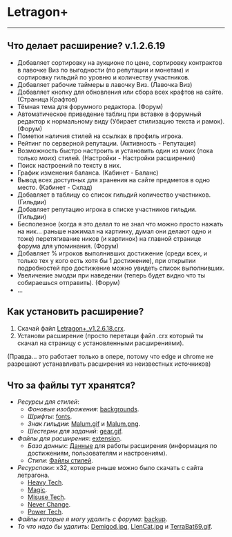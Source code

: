 # Letragon+
----
## Что делает расширение? **v.1.2.6.19**
- Добавляет сортировку на аукционе по цене, сортировку контрактов в лавочке Виз по выгодности (по репутации и монетам) и сортировку гильдий по уровню и количеству участников.
- Добавляет рабочие таймеры в лавочку Виз. (Лавочка Виз)
- Добавляет кнопку для обновления или сбора всех крафтов на сайте. (Страница Крафтов)
- Тёмная тема для форумного редактора. (Форум)
- Автоматическое приведение таблиц при вставке в форумный редактор к нормальному виду (Убирает стилизацию текста и рамок). (Форум)
- Пометки наличия стилей на ссылках в профиль игрока.
- Рейтинг по серверной репутации. (Активность - Репутация)
- Возможность быстро настроить и установить один из моих (пока только моих) стилей. (Настройки - Настройки расширения)
- Поиск настроений по тексту в них.
- График изменения баланса. (Кабинет - Баланс)
- Вывод всех доступных для хранения на сайте предметов в одно место. (Кабинет - Склад)
- Добавляет в таблицу со список гильдий количество участников. (Гильдии)
- Добавляет репутацию игрока в списке участников гильдии. (Гильдии)
- Бесполезное (когда я это делал то не знал что можно просто нажать на ник... раньше нажимал на картинку, думал они делают одно и тоже) перетягивание ников (и картинок) на главной странице форума для упоминания. (Форум)
- Добавляет % игроков выполнивших достижение (среди всех, и только тех у кого есть хотя бы 1 достижение), при открытии подробностей про достижение можно увидеть список выполнивших.
- Увеличение эмодзи при наведении (теперь будет видно что ты собираешься отправить). (Форум)
- ...

## Как установить расширение?

1. Скачай файл [Letragon+_v1.2.6.18.crx](https://github.com/Dangarte/Letragon/blob/master/extension/Letragon%2B_v1.2.6.18.crx).
2. Установи расширение (просто перетащи файл .crx который ты скачал на страницу с установленными расширениями).

(Правда... это работает только в опере, потому что edge и chrome не разрешают устанавливать расширения из неизвестных источников)

## Что за файлы тут хранятся?
  - _Ресурсы для стилей_: 
      - _Фоновые изображения_: [backgrounds](https://github.com/Dangarte/Letragon/tree/master/backgrounds).
      - _Шрифты_: [fonts](https://github.com/Dangarte/Letragon/tree/master/fonts).
      - _Знак гильдии_: [Malum.gif](https://github.com/Dangarte/Letragon/blob/master/Malum.gif) и [Malum.png](https://github.com/Dangarte/Letragon/blob/master/Malum.png).
      - _Шестерни для заданий_: [gear.gif](https://github.com/Dangarte/Letragon/blob/master/gear.gif).
  - _Файлы для расширения_: [extension](https://github.com/Dangarte/Letragon/tree/master/extension).
      - _База данных_: [Данные](https://github.com/Dangarte/Letragon/tree/master/extension/DB) для работы расширения (информация по достижениям, пользователям и настроениям).
      - _Стили_: [Файлы стилей](https://github.com/Dangarte/Letragon/tree/master/extension/css).
  - _Ресурспаки_: х32, которые рньше можно было скачать с сайта летрагона.
      - [Heavy Tech](https://github.com/Dangarte/Letragon/blob/master/resourcepacks/F32-HeavyTech.zip).
      - [Magic](https://github.com/Dangarte/Letragon/blob/master/resourcepacks/F32-Magic.zip).
      - [Misuse Tech](https://github.com/Dangarte/Letragon/blob/master/resourcepacks/F32-MisuseTech.zip).
      - [Never Change](https://github.com/Dangarte/Letragon/blob/master/resourcepacks/F32-NeverChange.zip).
      - [Power Tech](https://github.com/Dangarte/Letragon/blob/master/resourcepacks/F32-PowerTech.zip).
  - _Файлы которые я могу удалить с форума_: [backup](https://github.com/Dangarte/Letragon/tree/master/backup).
  - _То что надо бы удалить_: [Demigod.jpg](https://github.com/Dangarte/Letragon/blob/master/Demigod.jpg), [LlenCat.jpg](https://github.com/Dangarte/Letragon/blob/master/LlenCat.jpg) и [TerraBat69.gif](https://github.com/Dangarte/Letragon/blob/master/TerraBat69.gif).
